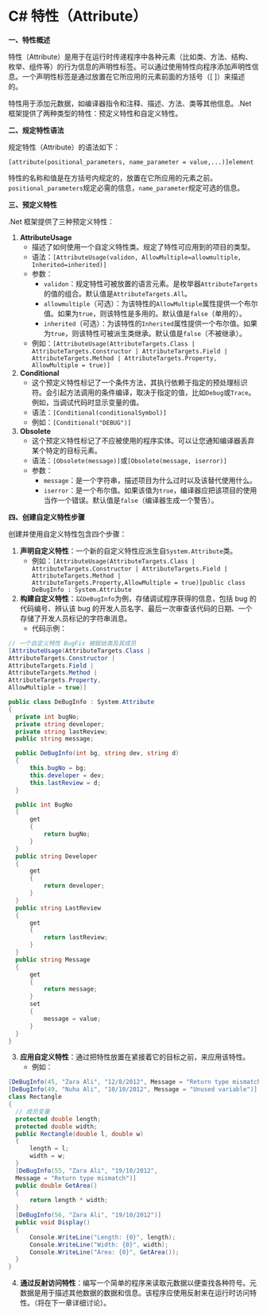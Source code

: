 # C# 特性（Attribute）

**一、特性概述**

特性（Attribute）是用于在运行时传递程序中各种元素（比如类、方法、结构、枚举、组件等）的行为信息的声明性标签。可以通过使用特性向程序添加声明性信息。一个声明性标签是通过放置在它所应用的元素前面的方括号（[ ]）来描述的。

特性用于添加元数据，如编译器指令和注释、描述、方法、类等其他信息。.Net 框架提供了两种类型的特性：预定义特性和自定义特性。

**二、规定特性语法**

规定特性（Attribute）的语法如下：

`[attribute(positional_parameters, name_parameter = value,...)]element`

特性的名称和值是在方括号内规定的，放置在它所应用的元素之前。`positional_parameters`规定必需的信息，`name_parameter`规定可选的信息。

**三、预定义特性**

.Net 框架提供了三种预定义特性：

1. **AttributeUsage**
    - 描述了如何使用一个自定义特性类。规定了特性可应用到的项目的类型。
    - 语法：`[AttributeUsage(validon, AllowMultiple=allowmultiple, Inherited=inherited)]`
    - 参数：
        - `validon`：规定特性可被放置的语言元素。是枚举器`AttributeTargets`的值的组合。默认值是`AttributeTargets.All`。
        - `allowmultiple`（可选）：为该特性的`AllowMultiple`属性提供一个布尔值。如果为`true`，则该特性是多用的。默认值是`false`（单用的）。
        - `inherited`（可选）：为该特性的`Inherited`属性提供一个布尔值。如果为`true`，则该特性可被派生类继承。默认值是`false`（不被继承）。
    - 例如：`[AttributeUsage(AttributeTargets.Class | AttributeTargets.Constructor | AttributeTargets.Field | AttributeTargets.Method | AttributeTargets.Property, AllowMultiple = true)]`
2. **Conditional**
    - 这个预定义特性标记了一个条件方法，其执行依赖于指定的预处理标识符。会引起方法调用的条件编译，取决于指定的值，比如`Debug`或`Trace`。例如，当调试代码时显示变量的值。
    - 语法：`[Conditional(conditionalSymbol)]`
    - 例如：`[Conditional("DEBUG")]`
3. **Obsolete**
    - 这个预定义特性标记了不应被使用的程序实体。可以让您通知编译器丢弃某个特定的目标元素。
    - 语法：`[Obsolete(message)]`或`[Obsolete(message, iserror)]`
    - 参数：
        - `message`：是一个字符串，描述项目为什么过时以及该替代使用什么。
        - `iserror`：是一个布尔值。如果该值为`true`，编译器应把该项目的使用当作一个错误。默认值是`false`（编译器生成一个警告）。

**四、创建自定义特性步骤**

创建并使用自定义特性包含四个步骤：

1. **声明自定义特性**：一个新的自定义特性应派生自`System.Attribute`类。
    - 例如：`[AttributeUsage(AttributeTargets.Class | AttributeTargets.Constructor | AttributeTargets.Field | AttributeTargets.Method | AttributeTargets.Property,AllowMultiple = true)]public class DeBugInfo : System.Attribute`
2. **构建自定义特性**：以`DeBugInfo`为例，存储调试程序获得的信息，包括 bug 的代码编号、辨认该 bug 的开发人员名字、最后一次审查该代码的日期、一个存储了开发人员标记的字符串消息。
    - 代码示例：
```csharp
// 一个自定义特性 BugFix 被赋给类及其成员
[AttributeUsage(AttributeTargets.Class |
AttributeTargets.Constructor |
AttributeTargets.Field |
AttributeTargets.Method |
AttributeTargets.Property,
AllowMultiple = true)]

public class DeBugInfo : System.Attribute
{
  private int bugNo;
  private string developer;
  private string lastReview;
  public string message;

  public DeBugInfo(int bg, string dev, string d)
  {
      this.bugNo = bg;
      this.developer = dev;
      this.lastReview = d;
  }

  public int BugNo
  {
      get
      {
          return bugNo;
      }
  }
  public string Developer
  {
      get
      {
          return developer;
      }
  }
  public string LastReview
  {
      get
      {
          return lastReview;
      }
  }
  public string Message
  {
      get
      {
          return message;
      }
      set
      {
          message = value;
      }
  }
}
```
3. **应用自定义特性**：通过把特性放置在紧接着它的目标之前，来应用该特性。
    - 例如：
```csharp
[DeBugInfo(45, "Zara Ali", "12/8/2012", Message = "Return type mismatch")]
[DeBugInfo(49, "Nuha Ali", "10/10/2012", Message = "Unused variable")]
class Rectangle
{
  // 成员变量
  protected double length;
  protected double width;
  public Rectangle(double l, double w)
  {
      length = l;
      width = w;
  }
  [DeBugInfo(55, "Zara Ali", "19/10/2012",
  Message = "Return type mismatch")]
  public double GetArea()
  {
      return length * width;
  }
  [DeBugInfo(56, "Zara Ali", "19/10/2012")]
  public void Display()
  {
      Console.WriteLine("Length: {0}", length);
      Console.WriteLine("Width: {0}", width);
      Console.WriteLine("Area: {0}", GetArea());
  }
}
```
4. **通过反射访问特性**：编写一个简单的程序来读取元数据以便查找各种符号。元数据是用于描述其他数据的数据和信息。该程序应使用反射来在运行时访问特性。（将在下一章详细讨论）。